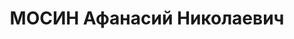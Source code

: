 ---
title: МОСИН Афанасий Николаевич
description: "1896 г.р., русский, член ВКП(б) с 1919, пом. командира 23 кав. дивизии\
  \ КВО, комбриг (26.11.1935). Награды: орден Красного Знамени 14.10.1924. \n  Арестован\
  \ 31.08.1937. Приговор: 20.11.1937 - ВМН, расстрелян 21.11.1937, Киев. \n  Реабилитирован\
  \ 13.05.1958"
---